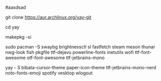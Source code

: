 #aasdsad

git clone https://aur.archlinux.org/yay-git

cd yay

makepkg -si


sudo pacman -S swaybg brightnessctl sl fastfetch steam meson thunar nwg-look fish pkgfile ttf-dejavu powerline-fonts inetutils wofi ttf-font-awesome otf-font-awesome ttf-jetbrains-mono


yay - S bibata-cursor-theme paper-icon-theme ttf-jetbrains-mono-nerd noto-fonts-emoji spotify vesktop wlogout

